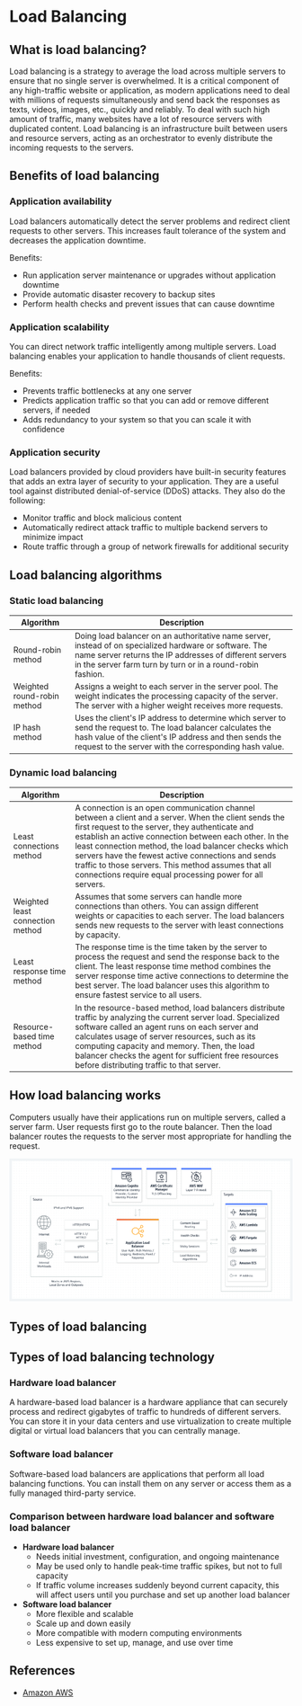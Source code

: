 # Load Balancing

## What is load balancing?

Load balancing is a strategy to average the load across multiple servers to ensure that no single server is overwhelmed. It is a critical component of any high-traffic website or application, as modern applications need to deal with millions of requests simultaneously and send back the responses as texts, videos, images, etc., quickly and reliably. To deal with such high amount of traffic, many websites have a lot of resource servers with duplicated content. Load balancing is an infrastructure built between users and resource servers, acting as an orchestrator to evenly distribute the incoming requests to the servers.

## Benefits of load balancing

### Application availability

Load balancers automatically detect the server problems and redirect client requests to other servers. This increases fault tolerance of the system and decreases the application downtime.

Benefits:

* Run application server maintenance or upgrades without application downtime
* Provide automatic disaster recovery to backup sites
* Perform health checks and prevent issues that can cause downtime

### Application scalability

You can direct network traffic intelligently among multiple servers. Load balancing enables your application to handle thousands of client requests.

Benefits:

* Prevents traffic bottlenecks at any one server
* Predicts application traffic so that you can add or remove different servers, if needed
* Adds redundancy to your system so that you can scale it with confidence

### Application security

Load balancers provided by cloud providers have built-in security features that adds an extra layer of security to your application. They are a useful tool against distributed denial-of-service (DDoS) attacks. They also do the following:

* Monitor traffic and block malicious content
* Automatically redirect attack traffic to multiple backend servers to minimize impact
* Route traffic through a group of network firewalls for additional security

## Load balancing algorithms

### Static load balancing

| Algorithm | Description |
| --- | --- |
| Round-robin method | Doing load balancer on an authoritative name server, instead of on specialized hardware or software. The name server returns the IP addresses of different servers in the server farm turn by turn or in a round-robin fashion. |
| Weighted round-robin method | Assigns a weight to each server in the server pool. The weight indicates the processing capacity of the server. The server with a higher weight receives more requests. |
| IP hash method | Uses the client's IP address to determine which server to send the request to. The load balancer calculates the hash value of the client's IP address and then sends the request to the server with the corresponding hash value. |

### Dynamic load balancing

| Algorithm | Description |
| --- | --- |
| Least connections method | A connection is an open communication channel between a client and a server. When the client sends the first request to the server, they authenticate and establish an active connection between each other. In the least connection method, the load balancer checks which servers have the fewest active connections and sends traffic to those servers. This method assumes that all connections require equal processing power for all servers. |
| Weighted least connection method | Assumes that some servers can handle more connections than others. You can assign different weights or capacities to each server. The load balancers sends new requests to the server with least connections by capacity. |
| Least response time method | The response time is the time taken by the server to process the request and send the response back to the client. The least response time method combines the server response time active connections to determine the best server. The load balancer uses this algorithm to ensure fastest service to all users. |
| Resource-based time method | In the resource-based method, load balancers distribute traffic by analyzing the current server load. Specialized software called an agent runs on each server and calculates usage of server resources, such as its computing capacity and memory. Then, the load balancer checks the agent for sufficient free resources before distributing traffic to that server. |

## How load balancing works

Computers usually have their applications run on multiple servers, called a server farm. User requests first go to the route balancer. Then the load balancer routes the requests to the server most appropriate for handling the request.

![Load balancing AWS](../../../../images/load-balancing/load%20balancing%20AWS.png)

## Types of load balancing

## Types of load balancing technology

### Hardware load balancer

A hardware-based load balancer is a hardware appliance that can securely process and redirect gigabytes of traffic to hundreds of different servers. You can store it in your data centers and use virtualization to create multiple digital or virtual load balancers that you can centrally manage.

### Software load balancer

Software-based load balancers are applications that perform all load balancing functions. You can install them on any server or access them as a fully managed third-party service.

### Comparison between hardware load balancer and software load balancer

* **Hardware load balancer**
    * Needs initial investment, configuration, and ongoing maintenance
    * May be used only to handle peak-time traffic spikes, but not to full capacity
    * If traffic volume increases suddenly beyond current capacity, this will affect users until you purchase and set up another load balancer
* **Software load balancer**
    * More flexible and scalable
    * Scale up and down easily
    * More compatible with modern computing environments
    * Less expensive to set up, manage, and use over time

## References

* [Amazon AWS](https://aws.amazon.com/what-is/load-balancing/)